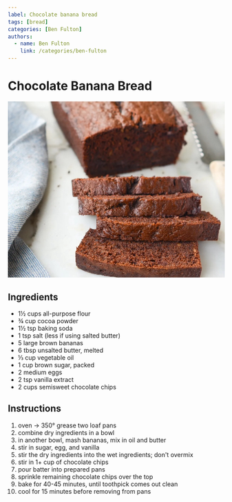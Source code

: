 ```yaml
---
label: Chocolate banana bread
tags: [bread]
categories: [Ben Fulton]
authors:
  - name: Ben Fulton
    link: /categories/ben-fulton
---
```


# Chocolate Banana Bread
![Chocolate chips and cocoa powder give this soft chocolate banana bread a deep chocolate flavor.](/static/banners/chocolate-banana-bread.jpeg)

## Ingredients
- 1½ cups all-purpose flour
- ¾ cup cocoa powder
- 1½ tsp baking soda
- 1 tsp salt (less if using salted butter)
- 5 large brown bananas
- 6 tbsp unsalted butter, melted
- ⅓ cup vegetable oil
- 1 cup brown sugar, packed
- 2 medium eggs
- 2 tsp vanilla extract
- 2 cups semisweet chocolate chips

## Instructions
1. oven -> 350° grease two loaf pans
2. combine dry ingredients in a bowl 
3. in another bowl, mash bananas, mix in oil and butter 
4. stir in sugar, egg, and vanilla 
5. stir the dry ingredients into the wet ingredients; don't overmix 
6. stir in 1+ cup of chocolate chips 
7. pour batter into prepared pans 
8. sprinkle remaining chocolate chips over the top 
9. bake for 40-45 minutes, until toothpick comes out clean 
10. cool for 15 minutes before removing from pans
